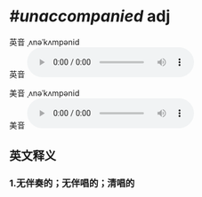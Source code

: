 # ***\#unaccompanied*** adj
英音 ˌʌnəˈkʌmpənid  
英音
<audio src="./media/unaccompanied1_AAC.aac" controls="controls"></audio>

美音 ˌʌnəˈkʌmpənid  
美音
<audio src="./media/unaccompanied2_AAC.aac" controls="controls"></audio>



  

英文释义
---
### 1.**无伴奏的；无伴唱的；清唱的**  


